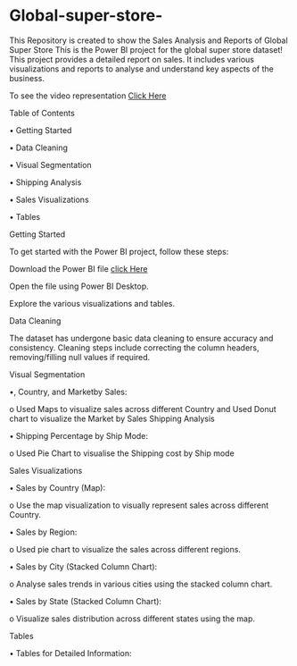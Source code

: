 # Global-super-store-

This Repository is created to show the Sales Analysis and Reports of Global Super Store
This is the Power BI project for the global super store dataset! This project provides a detailed report on sales. It includes various visualizations and reports to analyse and understand key aspects of the business.

To see the video representation  [Click Here](https://drive.google.com/file/d/164xIKG6EtL_-c6TBRk9wxEBevfuKZYcm/view?usp=drive_link)

Table of Contents

• Getting Started

• Data Cleaning

• Visual Segmentation

• Shipping Analysis

• Sales Visualizations

• Tables


Getting Started

To get started with the Power BI project, follow these steps:

Download the Power BI file [click Here]( https://drive.google.com/file/d/1ONnCJmYNIZxxxkYDP9gOgr_aXD63kOhP/view?usp=drive_link)

Open the file using Power BI Desktop.

Explore the various visualizations and tables.

Data Cleaning

The dataset has undergone basic data cleaning to ensure accuracy and consistency. Cleaning steps include correcting the column headers, removing/filling null values if required.

Visual Segmentation

•, Country, and Marketby Sales:

o Used Maps to visualize sales across different Country and Used Donut chart to visualize the Market by Sales
Shipping Analysis

• Shipping Percentage by Ship Mode:

o Used Pie Chart to visualise the Shipping cost by Ship mode

Sales Visualizations

• Sales by Country (Map):

o Use the map visualization to visually represent sales across different Country.

• Sales by Region:

o Used pie chart to visualize the sales across different regions.

• Sales by City (Stacked Column Chart):

o Analyse sales trends in various cities using the stacked column chart.

• Sales by State (Stacked Column Chart):

o Visualize sales distribution across different states using the map.

Tables

• Tables for Detailed Information:

